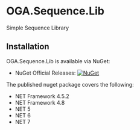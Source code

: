 # OGA.Sequence.Lib
Simple Sequence Library

## Installation
OGA.Sequence.Lib is available via NuGet:
* NuGet Official Releases: [![NuGet](https://img.shields.io/nuget/vpre/OGA.SharedKernel.svg?label=NuGet)](https://www.nuget.org/packages/OGA.Sequence.Lib)

The published nuget package covers the following:<br>
* NET Framework 4.5.2
* NET Framework 4.8
* NET 5
* NET 6
* NET 7
